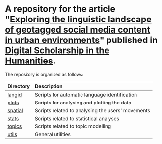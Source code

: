 # A repository for the article "[Exploring the linguistic landscape of geotagged social media content in urban environments](https://doi.org/10.1093/llc/fqy049)" published in [Digital Scholarship in the Humanities](https://academic.oup.com/dsh).

The repository is organised as follows:

| Directory | Description |
| :-------- | :---------- |
| [langid](langid)   | Scripts for automatic language identification |
| [plots](plots) | Scripts for analysing and plotting the data |
| [spatial](spatial) | Scripts related to analysing the users' movements |
| [stats](stats) | Scripts related to statistical analyses |
| [topics](topics) | Scripts related to topic modelling |
| [utils](utils) | General utilities |
